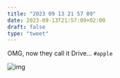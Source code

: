 ```yaml
---
title: "2023 09 13 21 57 09"
date: 2023-09-13T21:57:09+02:00
draft: false
type: "tweet"
---
```


OMG, now they call it Drive... `#apple`

![img](/img/2023-09-13-21-57-05.png)

